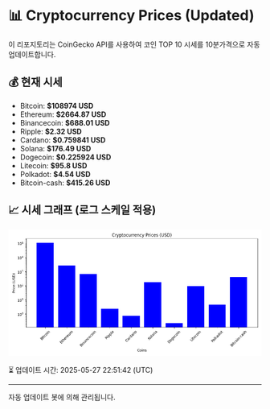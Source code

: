 
# 📊 Cryptocurrency Prices (Updated)

이 리포지토리는 CoinGecko API를 사용하여 코인 TOP 10 시세를 10분가격으로 자동 업데이트합니다.

## 💰 현재 시세
- Bitcoin: **$108974 USD**
- Ethereum: **$2664.87 USD**
- Binancecoin: **$688.01 USD**
- Ripple: **$2.32 USD**
- Cardano: **$0.759841 USD**
- Solana: **$176.49 USD**
- Dogecoin: **$0.225924 USD**
- Litecoin: **$95.8 USD**
- Polkadot: **$4.54 USD**
- Bitcoin-cash: **$415.26 USD**

## 📈 시세 그래프 (로그 스케일 적용)
![Crypto Prices](crypto_prices.png)

⏳ 업데이트 시간: 2025-05-27 22:51:42 (UTC)

---
자동 업데이트 봇에 의해 관리됩니다.
